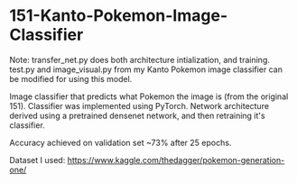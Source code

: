 # 151-Kanto-Pokemon-Image-Classifier

Note: transfer_net.py does both architecture intialization, and training. test.py and image_visual.py from my Kanto Pokemon image classifier can be modified for using this model. 

Image classifier that predicts what Pokemon the image is (from the original 151). Classifier was implemented using PyTorch. Network architecture derived using a pretrained densenet network, and then retraining it's classifier. 

Accuracy achieved on validation set ~73% after 25 epochs. 

Dataset I used: https://www.kaggle.com/thedagger/pokemon-generation-one/

